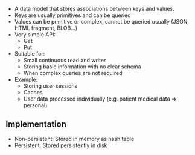 - A data model that stores associations between keys and values.
- Keys are usually primitives and can be queried
- Values can be primitive or complex, cannot be queried usually (JSON, HTML fragment, BLOB...)
- Very simple API: 
	- Get 
	- Put
- Suitable for:
	- Small continuous read and writes
	- Storing basic information with no clear schema
	- When complex queries are not required
- Example:
	- Storing user sessions
	- Caches
	- User data processed individually (e.g. patient medical data => personal)

## Implementation

- Non-persistent: Stored in memory as hash table
- Persistent: Stored persistently in disk
